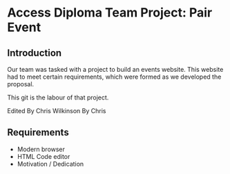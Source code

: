 # Access Diploma Team Project: Pair Event

## Introduction
Our team was tasked with a project to build an events website. This website had to meet certain requirements, which were formed as we developed the proposal.
 
 
This git is the labour of that project.

Edited By Chris Wilkinson By Chris

## Requirements
* Modern browser
* HTML Code editor
* Motivation / Dedication


